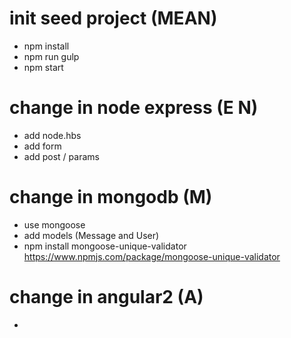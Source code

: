 

# init seed project (MEAN)

- npm install
- npm run gulp
- npm start

# change in node express (E N)

- add node.hbs
- add form
- add post / params

# change in mongodb (M)

- use mongoose
- add models (Message and User)
- npm install mongoose-unique-validator
  https://www.npmjs.com/package/mongoose-unique-validator

# change in angular2 (A)

- 